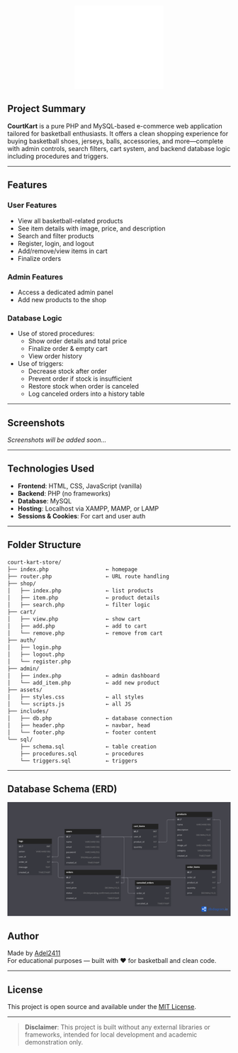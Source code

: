 <p align="center">
  <img src="assets/images/court-kart-logo-dark.png" alt="CourtKart Logo" width="200"/>
</p>

## Project Summary

**CourtKart** is a pure PHP and MySQL-based e-commerce web application tailored for basketball enthusiasts. It offers a clean shopping experience for buying basketball shoes, jerseys, balls, accessories, and more—complete with admin controls, search filters, cart system, and backend database logic including procedures and triggers.

---

## Features

### User Features

- View all basketball-related products
- See item details with image, price, and description
- Search and filter products
- Register, login, and logout
- Add/remove/view items in cart
- Finalize orders

### Admin Features

- Access a dedicated admin panel
- Add new products to the shop

### Database Logic

- Use of stored procedures:
  - Show order details and total price
  - Finalize order & empty cart
  - View order history
- Use of triggers:
  - Decrease stock after order
  - Prevent order if stock is insufficient
  - Restore stock when order is canceled
  - Log canceled orders into a history table

---

## Screenshots

_Screenshots will be added soon..._

---

## Technologies Used

- **Frontend**: HTML, CSS, JavaScript (vanilla)
- **Backend**: PHP (no frameworks)
- **Database**: MySQL
- **Hosting**: Localhost via XAMPP, MAMP, or LAMP
- **Sessions & Cookies**: For cart and user auth

---

## Folder Structure

```plaintext
court-kart-store/
├── index.php                  ← homepage
├── router.php                 ← URL route handling
├── shop/
│   ├── index.php              ← list products
│   ├── item.php               ← product details
│   ├── search.php             ← filter logic
├── cart/
│   ├── view.php               ← show cart
│   ├── add.php                ← add to cart
│   └── remove.php             ← remove from cart
├── auth/
│   ├── login.php
│   ├── logout.php
│   └── register.php
├── admin/
│   ├── index.php              ← admin dashboard
│   └── add_item.php           ← add new product
├── assets/
│   ├── styles.css             ← all styles
│   └── scripts.js             ← all JS
├── includes/
│   ├── db.php                 ← database connection
│   ├── header.php             ← navbar, head
│   └── footer.php             ← footer content
└── sql/
    ├── schema.sql             ← table creation
    ├── procedures.sql         ← procedures
    └── triggers.sql           ← triggers
```

---

## Database Schema (ERD)

<p align="center">
  <img src="assets/images/db-schema.png" alt="CourtKart Logo"/>
</p>

## Author

Made by [Adel2411](https://github.com/Adel2411)  
For educational purposes — built with ❤️ for basketball and clean code.

---

## License

This project is open source and available under the [MIT License](LICENSE).

---

> **Disclaimer**: This project is built without any external libraries or frameworks, intended for local development and academic demonstration only.

